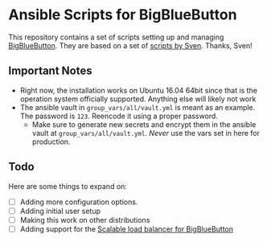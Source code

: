 Ansible Scripts for BigBlueButton
=================================

This repository contains a set of scripts setting up and managing [BigBlueButton](https://bigbluebutton.org).
They are based on a set of [scripts by Sven](https://github.com/shaardie/video.haardiek.org). Thanks, Sven!


Important Notes
---------------

- Right now, the installation works on Ubuntu 16.04 64bit since that is the operation system officially supported.
  Anything else will likely not work
- The ansible vault in `group_vars/all/vault.yml` is meant as an example.
  The password is `123`.
  Reencode it using a proper password.
    - Make sure to generate new secrets and encrypt them in the ansible vault at `group_vars/all/vault.yml`.
      _Never_ use the vars set in here for production.


Todo
----

Here are some things to expand on:

- [ ] Adding more configuration options.
- [ ] Adding initial user setup
- [ ] Making this work on other distributions
- [ ] Adding support for the [Scalable load balancer for BigBlueButton](https://github.com/blindsidenetworks/scalelite)
